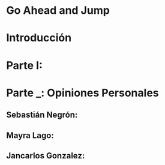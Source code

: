 # Go Ahead and Jump
# Introducción
# Parte I: 

# Parte _: Opiniones Personales

## Sebastián Negrón:

## Mayra Lago:

## Jancarlos Gonzalez:

